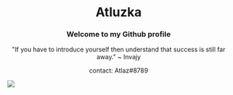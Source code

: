 <h1 align="center">Atluzka</h1>
<h3 align="center">Welcome to my Github profile</h3>
<p align="center">"If you have to introduce yourself then understand that success is still far away." ~ Invajy</p>
<p align="center">contact: Atlaz#8789</p>
<a align="center" href="https://visitcount.itsvg.in">
  <img src="https://visitcount.itsvg.in/api?id=Atluzka&icon=3&color=12&pretty=true" />
</a>
